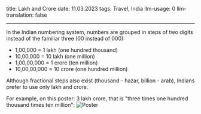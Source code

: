 title: Lakh and Crore
date: 11.03.2023
tags: Travel, India
llm-usage: 0
llm-translation: false

---

In the Indian numbering system, numbers are grouped in steps of two digits instead of the familiar three (00 instead of 000):
- 1,00,000 = 1 lakh (one hundred thousand)
- 10,00,000 = 10 lakh (one million)
- 1,00,00,000 = 1 crore (ten million)
- 10,00,00,000 = 10 crore (one hundred million)

Although fractional steps also exist (thousand - hazar, billion - arab), Indians prefer to use only lakh and crore.

For example, on this poster: 3 lakh crore, that is "three times one hundred thousand times ten million":
![Poster](lakh-crore/ad.jpeg)
